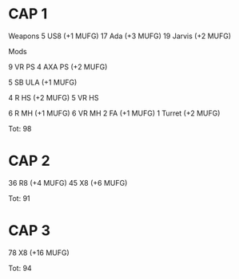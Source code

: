 # CAP 1

Weapons
5 US8 (+1 MUFG)
17 Ada (+3 MUFG)
19 Jarvis (+2 MUFG)

Mods

9 VR PS
4 AXA PS (+2 MUFG)

5 SB ULA (+1 MUFG)

4 R HS (+2 MUFG)
5 VR HS

6 R MH (+1 MUFG)
6 VR MH
2 FA (+1 MUFG)
1 Turret (+2 MUFG)

Tot: 98

# CAP 2

36 R8 (+4 MUFG)
45 X8 (+6 MUFG)

Tot: 91

# CAP 3

78 X8 (+16 MUFG)

Tot: 94
